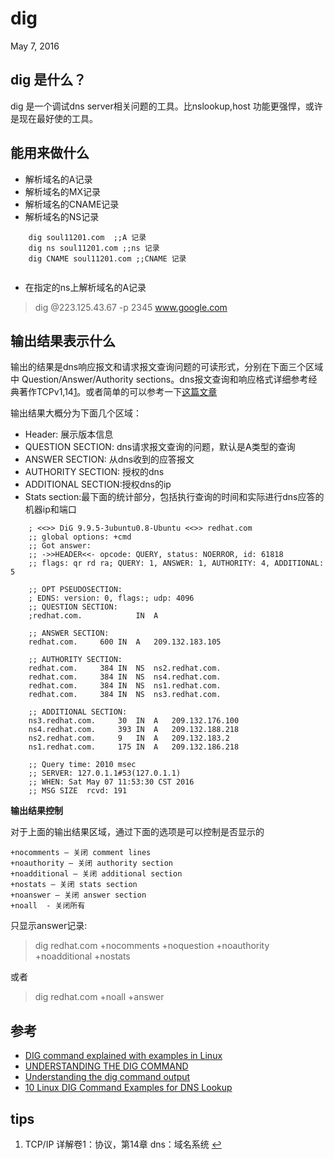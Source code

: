 # dig

May 7, 2016

## dig 是什么？

dig 是一个调试dns server相关问题的工具。比nslookup,host 功能更强悍，或许是现在最好使的工具。

## 能用来做什么

* 解析域名的A记录
* 解析域名的MX记录
* 解析域名的CNAME记录
* 解析域名的NS记录

```
    dig soul11201.com  ;;A 记录
    dig ns soul11201.com ;;ns 记录
    dig CNAME soul11201.com ;;CNAME 记录
    
```
* 在指定的ns上解析域名的A记录

> dig @223.125.43.67 -p 2345 www.google.com

## 输出结果表示什么

输出的结果是dns响应报文和请求报文查询问题的可读形式，分别在下面三个区域中 Question/Answer/Authority sections。dns报文查询和响应格式详细参考经典著作TCPv1,14[1][0]。或者简单的可以参考一下[这篇文章][1]

输出结果大概分为下面几个区域：

* Header: 展示版本信息
* QUESTION SECTION: dns请求报文查询的问题，默认是A类型的查询
* ANSWER SECTION: 从dns收到的应答报文
* AUTHORITY SECTION: 授权的dns
* ADDITIONAL SECTION:授权dns的ip
* Stats section:最下面的统计部分，包括执行查询的时间和实际进行dns应答的机器ip和端口


```
    ; <<>> DiG 9.9.5-3ubuntu0.8-Ubuntu <<>> redhat.com
    ;; global options: +cmd
    ;; Got answer:
    ;; ->>HEADER<<- opcode: QUERY, status: NOERROR, id: 61818
    ;; flags: qr rd ra; QUERY: 1, ANSWER: 1, AUTHORITY: 4, ADDITIONAL: 5
    
    ;; OPT PSEUDOSECTION:
    ; EDNS: version: 0, flags:; udp: 4096
    ;; QUESTION SECTION:
    ;redhat.com.            IN  A
    
    ;; ANSWER SECTION:
    redhat.com.     600 IN  A   209.132.183.105
    
    ;; AUTHORITY SECTION:
    redhat.com.     384 IN  NS  ns2.redhat.com.
    redhat.com.     384 IN  NS  ns4.redhat.com.
    redhat.com.     384 IN  NS  ns1.redhat.com.
    redhat.com.     384 IN  NS  ns3.redhat.com.
    
    ;; ADDITIONAL SECTION:
    ns3.redhat.com.     30  IN  A   209.132.176.100
    ns4.redhat.com.     393 IN  A   209.132.188.218
    ns2.redhat.com.     9   IN  A   209.132.183.2
    ns1.redhat.com.     175 IN  A   209.132.186.218
    
    ;; Query time: 2010 msec
    ;; SERVER: 127.0.1.1#53(127.0.1.1)
    ;; WHEN: Sat May 07 11:53:30 CST 2016
    ;; MSG SIZE  rcvd: 191
```

**输出结果控制**

对于上面的输出结果区域，通过下面的选项是可以控制是否显示的

    +nocomments – 关闭 comment lines
    +noauthority – 关闭 authority section
    +noadditional – 关闭 additional section
    +nostats – 关闭 stats section
    +noanswer – 关闭 answer section
    +noall  - 关闭所有
    

只显示answer记录:

> dig redhat.com +nocomments +noquestion +noauthority +noadditional +nostats

或者

> dig redhat.com +noall +answer

## 参考

* [DIG command explained with examples in Linux][2]
* [UNDERSTANDING THE DIG COMMAND][3]
* [Understanding the dig command output][4]
* [10 Linux DIG Command Examples for DNS Lookup][5]

## tips

1. TCP/IP 详解卷1：协议，第14章 dns：域名系统 [↩][6]

[0]: #fn:tip-tcp
[1]: http://www.cnblogs.com/feng-qi/archive/2013/05/05/DNS_packet_analysis.html
[2]: http://www.linuxnix.com/surendras-dig-notes/
[3]: https://mediatemple.net/community/products/grid/204644130/understanding-the-dig-command
[4]: http://www.cyberciti.biz/faq/linux-unix-dig-command-examples-usage-syntax/dig-command-output/
[5]: http://www.thegeekstuff.com/2012/02/dig-command-examples/
[6]: #fnref:tip-tcp